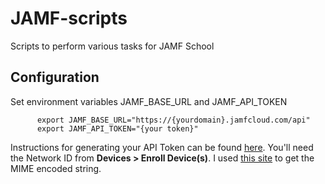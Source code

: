 # JAMF-scripts

Scripts to perform various tasks for JAMF School

## Configuration

  Set environment variables JAMF_BASE_URL and JAMF_API_TOKEN
```
      export JAMF_BASE_URL="https://{yourdomain}.jamfcloud.com/api"
      export JAMF_API_TOKEN="{your token}"
```
Instructions for generating your API Token can be found [here](https://hudsoncs.jamfcloud.com/api/docs/). You'll need the Network ID from **Devices > Enroll Device(s)**. I used [this site](https://scf37.me/tools/base64-decoder) to get the MIME encoded string.
